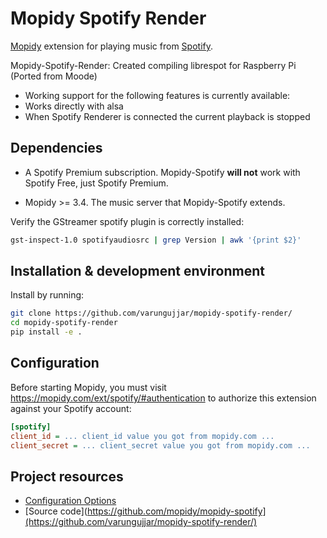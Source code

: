 # Mopidy Spotify Render

[Mopidy](https://mopidy.com/) extension for playing music from [Spotify](https://www.spotify.com/).

Mopidy-Spotify-Render:
Created compiling librespot for Raspberry Pi (Ported from Moode)

- Working support for the following features is currently available:
- Works directly with alsa
- When Spotify Renderer is connected the current playback is stopped


## Dependencies

- A Spotify Premium subscription. Mopidy-Spotify **will not** work with Spotify
  Free, just Spotify Premium.

- Mopidy >= 3.4. The music server that Mopidy-Spotify extends.

Verify the GStreamer spotify plugin is correctly installed:

```sh
gst-inspect-1.0 spotifyaudiosrc | grep Version | awk '{print $2}'
```

## Installation & development environment

Install by running:
```sh
git clone https://github.com/varungujjar/mopidy-spotify-render/
cd mopidy-spotify-render
pip install -e .
```


## Configuration

Before starting Mopidy, you must visit https://mopidy.com/ext/spotify/#authentication
to authorize this extension against your Spotify account:

```ini
[spotify]
client_id = ... client_id value you got from mopidy.com ...
client_secret = ... client_secret value you got from mopidy.com ...
```
## Project resources
- [Configuration Options ](https://github.com/librespot-org/librespot/wiki/Options)
- [Source code](https://github.com/mopidy/mopidy-spotify](https://github.com/varungujjar/mopidy-spotify-render/)

